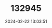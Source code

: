 ---
title: "132945"
category: "Porites colonensis"
draft: false
date: 2024-02-22 13:03:51
languages:
  English: ["Honeycomb Plate Coral"]
---